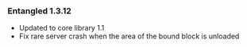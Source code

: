 ### Entangled 1.3.12
- Updated to core library 1.1
- Fix rare server crash when the area of the bound block is unloaded
